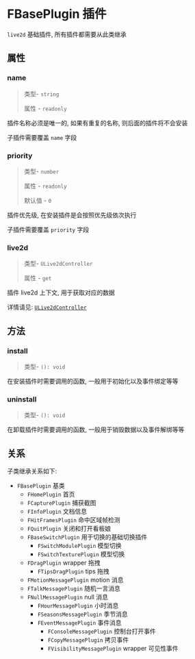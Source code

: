 # FBasePlugin 插件

`live2d` 基础插件, 所有插件都需要从此类继承

## 属性

### name

> 类型- `string`
>
> 属性 - `readonly`

插件名称必须是唯一的, 如果有重复的名称, 则后面的插件将不会安装

子插件需要覆盖 `name` 字段

### priority

> 类型- `number`
>
> 属性 - `readonly`
>
> 默认值 - `0`

插件优先级, 在安装插件是会按照优先级依次执行

子插件需要覆盖 `priority` 字段

### live2d

> 类型- `ULive2dController`
>
> 属性 - `get`

插件 live2d 上下文, 用于获取对应的数据

详情请见: [`ULive2dController`](../control/)

## 方法

### install

> 类型- `(): void`

在安装插件时需要调用的函数, 一般用于初始化以及事件绑定等等

### uninstall

> 类型- `(): void`

在卸载插件时需要调用的函数, 一般用于销毁数据以及事件解绑等等

## 关系

子类继承关系如下:

- `FBasePlugin` 基类
  - `FHomePlugin` 首页
  - `FCapturePlugin` 捕获截图
  - `FInfoPlugin` 文档信息
  - `FHitFramesPlugin` 命中区域帧检测
  - `FQuitPlugin` 关闭和打开看板娘
  - `FBaseSwitchPlugin` 用于切换的基础切换插件
    - `FSwitchModulePlugin` 模型切换
    - `FSwitchTexturePlugin` 模型切换
  - `FDragPlugin` wrapper 拖拽
    - `FTipsDragPlugin` tips 拖拽
  - `FMotionMessagePlugin` motion 消息
  - `FTalkMessagePlugin` 随机一言消息
  - `FNullMessagePlugin` null 消息
    - `FHourMessagePlugin` 小时消息
    - `FSeasonsMessagePlugin` 季节消息
    - `FEventMessagePlugin` 事件消息
      - `FConsoleMessagePlugin` 控制台打开事件
      - `FCopyMessagePlugin` 拷贝事件
      - `FVisibilityMessagePlugin` wrapper 可见性事件

